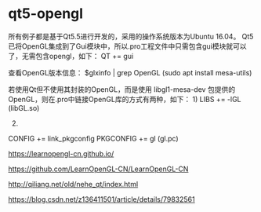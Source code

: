 qt5-opengl
===========

所有例子都是基于Qt5.5进行开发的，采用的操作系统版本为Ubuntu 16.04。
Qt5已将OpenGL集成到了Gui模块中，所以.pro工程文件中只需包含gui模块就可以了，无需包含opengl，如下：
QT += gui

查看OpenGL版本信息：
$glxinfo | grep OpenGL  (sudo apt install mesa-utils)

若使用Qt但不使用其封装的OpenGL，而是使用 libgl1-mesa-dev 包提供的OpenGL，则在.pro中链接OpenGL库的方式有两种，如下：
1)
LIBS += -lGL            (libGL.so)

2)
CONFIG += link_pkgconfig
PKGCONFIG += gl         (gl.pc)


https://learnopengl-cn.github.io/

https://github.com/LearnOpenGL-CN/LearnOpenGL-CN

http://qiliang.net/old/nehe_qt/index.html

https://blog.csdn.net/z136411501/article/details/79832561
